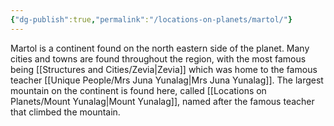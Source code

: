 ```yaml
---
{"dg-publish":true,"permalink":"/locations-on-planets/martol/"}
---
```


Martol is a continent found on the north eastern side of the planet. Many cities and towns are found throughout the region, with the most famous being [[Structures and Cities/Zevia\|Zevia]] which was home to the famous teacher [[Unique People/Mrs Juna Yunalag\|Mrs Juna Yunalag]]. The largest mountain on the continent is found here, called [[Locations on Planets/Mount Yunalag\|Mount Yunalag]], named after the famous teacher that climbed the mountain. 